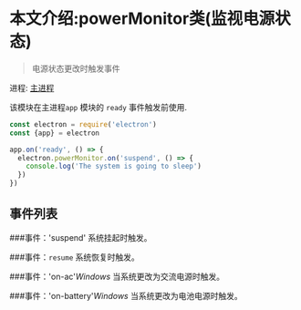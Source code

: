# 本文介绍:powerMonitor类(监视电源状态)

>电源状态更改时触发事件

进程: [主进程](../glossary.md#main-process)     

该模块在主进程`app` 模块的 `ready` 事件触发前使用.  
```javascript
const electron = require('electron')
const {app} = electron

app.on('ready', () => {
  electron.powerMonitor.on('suspend', () => {
    console.log('The system is going to sleep')
  })
})
```

## 事件列表

###事件：'suspend'
系统挂起时触发。

###事件：`resume`
系统恢复时触发。

###事件：'on-ac'_Windows_
当系统更改为交流电源时触发。

###事件：'on-battery'_Windows_
当系统更改为电池电源时触发。
